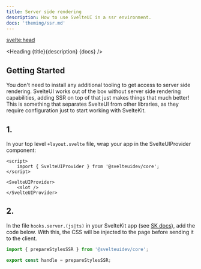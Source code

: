 ```yaml
---
title: Server side rendering
description: How to use SvelteUI in a ssr environment.
docs: 'theming/ssr.md'
---
```


<script>
    import { SvelteUIProvider } from "@svelteuidev/core";
    import { Prism } from "@svelteuidev/prism";
    import { Heading } from '$lib/components';
</script>

<svelte:head>
  <title>{title} - SvelteUI</title>
</svelte:head>

<Heading {title}{description} {docs} />

## Getting Started

You don't need to install any additional tooling to get access to server side rendering. SvelteUI works out of the box without server side rendering capabilities, adding SSR on top of that just makes things that much better! This is something that separates SvelteUI from other libraries, as they require configuration just to start working with SvelteKit.

## 1.

In your top level `+layout.svelte` file, wrap your app in the SvelteUIProvider component:

```svelte
<script>
	import { SvelteUIProvider } from '@svelteuidev/core';
</script>

<SvelteUIProvider>
	<slot />
</SvelteUIProvider>
```

## 2.

In the file `hooks.server.(js|ts)` in your SvelteKit app (see [SK docs](https://kit.svelte.dev/docs/hooks)), add the code below. With this, the CSS will be injected to the page before sending it to the client.

```typescript
import { prepareStylesSSR } from '@svelteuidev/core';

export const handle = prepareStylesSSR;
```
